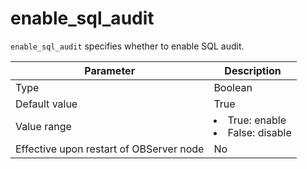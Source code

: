 enable_sql_audit
=====================================

`enable_sql_audit` specifies whether to enable SQL audit.


| **Parameter** | **Description** |
|------------------|---------------------------------------------------------------------------------------------------------------|
| Type | Boolean |
| Default value | True |
| Value range | <li> True: enable   <li> False: disable |
| Effective upon restart of OBServer node | No |